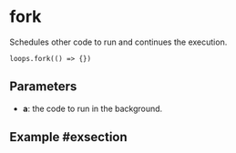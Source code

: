 # fork

Schedules other code to run and continues the execution.

```sig
loops.fork(() => {})
```

## Parameters

* **a**: the code to run in the background.

## Example #exsection

